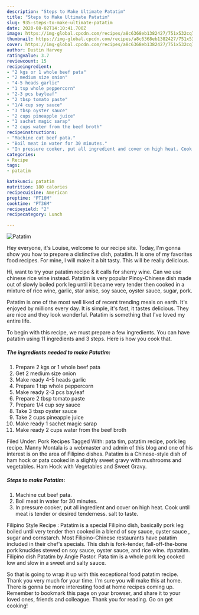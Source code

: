 ```yaml
---
description: "Steps to Make Ultimate Patatim"
title: "Steps to Make Ultimate Patatim"
slug: 935-steps-to-make-ultimate-patatim
date: 2020-08-02T14:10:41.700Z
image: https://img-global.cpcdn.com/recipes/a8c6368eb1382427/751x532cq70/patatim-recipe-main-photo.jpg
thumbnail: https://img-global.cpcdn.com/recipes/a8c6368eb1382427/751x532cq70/patatim-recipe-main-photo.jpg
cover: https://img-global.cpcdn.com/recipes/a8c6368eb1382427/751x532cq70/patatim-recipe-main-photo.jpg
author: Dustin Harvey
ratingvalue: 3.7
reviewcount: 15
recipeingredient:
- "2 kgs or 1 whole beef pata"
- "2 medium size onion"
- "4-5 heads garlic"
- "1 tsp whole peppercorn"
- "2-3 pcs bayleaf"
- "2 tbsp tomato paste"
- "1/4 cup soy sauce"
- "3 tbsp oyster sauce"
- "2 cups pineapple juice"
- "1 sachet magic sarap"
- "2 cups water from the beef broth"
recipeinstructions:
- "Machine cut beef pata."
- "Boil meat in water for 30 minutes."
- "In pressure cooker, put all ingredient and cover on high heat. Cook until meat is tender or desired tenderness. salt to taste."
categories:
- Recipe
tags:
- patatim

katakunci: patatim 
nutrition: 180 calories
recipecuisine: American
preptime: "PT10M"
cooktime: "PT36M"
recipeyield: "2"
recipecategory: Lunch

---
```



![Patatim](https://img-global.cpcdn.com/recipes/a8c6368eb1382427/751x532cq70/patatim-recipe-main-photo.jpg)

Hey everyone, it's Louise, welcome to our recipe site. Today, I'm gonna show you how to prepare a distinctive dish, patatim. It is one of my favorites food recipes. For mine, I will make it a bit tasty. This will be really delicious.

Hi, want to try your patatim recipe &amp; it calls for sherry wine. Can we use chinese rice wine instead. Patatim is very popular Pinoy-Chinese dish made out of slowly boiled pork leg until it became very tender then cooked in a mixture of rice wine, garlic, star anise, soy sauce, oyster sauce, sugar, pork.

Patatim is one of the most well liked of recent trending meals on earth. It's enjoyed by millions every day. It is simple, it's fast, it tastes delicious. They are nice and they look wonderful. Patatim is something that I've loved my entire life.


To begin with this recipe, we must prepare a few ingredients. You can have patatim using 11 ingredients and 3 steps. Here is how you cook that.

<!--inarticleads1-->

##### The ingredients needed to make Patatim:

1. Prepare 2 kgs or 1 whole beef pata
1. Get 2 medium size onion
1. Make ready 4-5 heads garlic
1. Prepare 1 tsp whole peppercorn
1. Make ready 2-3 pcs bayleaf
1. Prepare 2 tbsp tomato paste
1. Prepare 1/4 cup soy sauce
1. Take 3 tbsp oyster sauce
1. Take 2 cups pineapple juice
1. Make ready 1 sachet magic sarap
1. Make ready 2 cups water from the beef broth


Filed Under: Pork Recipes Tagged With: pata tim, patatim recipe, pork leg recipe. Manny Montala is a webmaster and admin of this blog and one of his interest is on the area of Filipino dishes. Patatim is a Chinese-style dish of ham hock or pata cooked in a slightly sweet gravy with mushrooms and vegetables. Ham Hock with Vegetables and Sweet Gravy. 

<!--inarticleads2-->

##### Steps to make Patatim:

1. Machine cut beef pata.
1. Boil meat in water for 30 minutes.
1. In pressure cooker, put all ingredient and cover on high heat. Cook until meat is tender or desired tenderness. salt to taste.


Filipino Style Recipe : Patatim is a special Filipino dish, basically pork leg boiled until very tender then cooked in a blend of soy sauce, oyster sauce , sugar and cornstarch. Most Filipino-Chinese restaurants have patatim included in their chef&#39;s specials. This dish is fork-tender, fall-off-the-bone pork knuckles stewed on soy sauce, oyster sauce, and rice wine. #patatim. Filipino dish Patatim by Angie Pastor. Pata tim is a whole pork leg cooked low and slow in a sweet and salty sauce. 

So that is going to wrap it up with this exceptional food patatim recipe. Thank you very much for your time. I'm sure you will make this at home. There is gonna be more interesting food at home recipes coming up. Remember to bookmark this page on your browser, and share it to your loved ones, friends and colleague. Thank you for reading. Go on get cooking!
